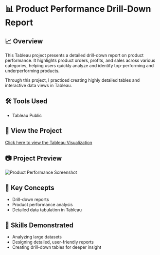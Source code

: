 # 📊 Product Performance Drill-Down Report

## 📈 Overview
This Tableau project presents a detailed drill-down report on product performance. It highlights product orders, profits, and sales across various categories, helping users quickly analyze and identify top-performing and underperforming products.

Through this project, I practiced creating highly detailed tables and interactive data views in Tableau.

## 🛠 Tools Used
- Tableau Public

## 🔗 View the Project
[Click here to view the Tableau Visualization](https://public.tableau.com/app/profile/layshla.bouscal/viz/CreateaProductPerformanceDrill-DownReport/ProductPerformance)

## 📷 Project Preview
![Product Performance Screenshot](Product%20Performance.jpeg)

## 🧠 Key Concepts
- Drill-down reports
- Product performance analysis
- Detailed data tabulation in Tableau

## 🧩 Skills Demonstrated
- Analyzing large datasets
- Designing detailed, user-friendly reports
- Creating drill-down tables for deeper insight
